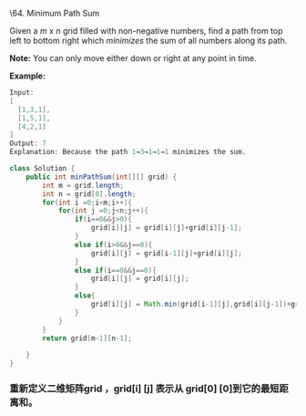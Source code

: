 \64. Minimum Path Sum

Given a *m* x *n* grid filled with non-negative numbers, find a path from top left to bottom right which *minimizes* the sum of all numbers along its path.

**Note:** You can only move either down or right at any point in time.

**Example:**

```java
Input:
[
  [1,3,1],
  [1,5,1],
  [4,2,1]
]
Output: 7
Explanation: Because the path 1→3→1→1→1 minimizes the sum.
```

~~~java
class Solution {
    public int minPathSum(int[][] grid) {
        int m = grid.length;
        int n = grid[0].length;
        for(int i =0;i<m;i++){
            for(int j =0;j<n;j++){
                if(i==0&&j>0){
                    grid[i][j] = grid[i][j]+grid[i][j-1];
                }
                else if(i>0&&j==0){
                    grid[i][j] = grid[i-1][j]+grid[i][j];
                }
                else if(i==0&&j==0){
                    grid[i][j] = grid[i][j];
                }
                else{
                    grid[i][j] = Math.min(grid[i-1][j],grid[i][j-1])+grid[i][j];
                }
            }
        }
        return grid[m-1][n-1];
        
    }
}
~~~

### 重新定义二维矩阵grid ，grid[i] [j] 表示从 grid[0] [0]到它的最短距离和。

